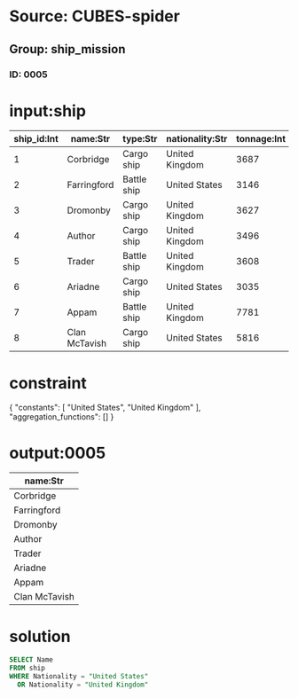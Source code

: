 # Source: CUBES-spider
## Group: ship_mission
### ID: 0005

# input:ship

| ship_id:Int | name:Str | type:Str | nationality:Str | tonnage:Int |
|---|---|---|---|---|
| 1 | Corbridge | Cargo ship | United Kingdom | 3687 |
| 2 | Farringford | Battle ship | United States | 3146 |
| 3 | Dromonby | Cargo ship | United Kingdom | 3627 |
| 4 | Author | Cargo ship | United Kingdom | 3496 |
| 5 | Trader | Battle ship | United Kingdom | 3608 |
| 6 | Ariadne | Cargo ship | United States | 3035 |
| 7 | Appam | Battle ship | United Kingdom | 7781 |
| 8 | Clan McTavish | Cargo ship | United States | 5816 |

# constraint

{
  "constants": [
    "United States",
    "United Kingdom"
  ],
  "aggregation_functions": []
}

# output:0005

| name:Str |
|---|
| Corbridge |
| Farringford |
| Dromonby |
| Author |
| Trader |
| Ariadne |
| Appam |
| Clan McTavish |

# solution

```sql
SELECT Name
FROM ship
WHERE Nationality = "United States"
  OR Nationality = "United Kingdom"
```

